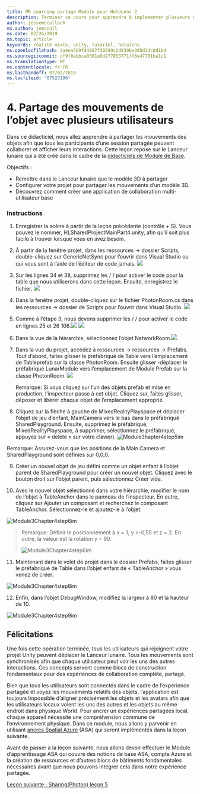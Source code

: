 ```yaml
---
title: MR Learning partage Module pour HoloLens 2
description: Terminer ce cours pour apprendre à implémenter plusieurs utilisateurs les expériences partagées au sein d’une application de HoloLens 2.
author: jessemcculloch
ms.author: jemccull
ms.date: 02/26/2019
ms.topic: article
keywords: réalité mixte, unity, tutoriel, hololens
ms.openlocfilehash: 2a4ea599fd4887f30589c2d839be305d3dc8d1bd
ms.sourcegitcommit: cf9f8ebbca0301e9d277853771ff6e47701ba1c1
ms.translationtype: MT
ms.contentlocale: fr-FR
ms.lasthandoff: 07/02/2019
ms.locfileid: "67523196"
---
```

# <a name="4-sharing-object-movements-with-multiple-users"></a>4. Partage des mouvements de l’objet avec plusieurs utilisateurs

Dans ce didacticiel, nous allez apprendre à partager les mouvements des objets afin que tous les participants d’une session partagée peuvent collaborer et afficher leurs interactions. Cette leçon repose sur le Lanceur lunaire qui a été créé dans le cadre de la [didacticiels de Module de Base](mrlearning-base.md).

Objectifs :

- Remettre dans le Lanceur lunaire que le modèle 3D à partager
- Configurer votre projet pour partager les mouvements d’un modèle 3D.
- Découvrez comment créer une application de collaboration multi-utilisateur base

### <a name="instructions"></a>Instructions


1. Enregistrer la scène à partir de la leçon précédente (contrôle + S). Vous pouvez le nommer, HLSharedProjectMainPart4.unity, afin qu’il soit plus facile à trouver lorsque vous en avez besoin.

2. À partir de la fenêtre projet, dans les ressources -> dossier Scripts, double-cliquez sur GenericNetSync pour l’ouvrir dans Visual Studio ou qui vous sont à l’aide de l’éditeur de code jamais.  ![](images/module3chapter4updatestep2.png)

3. Sur les lignes 34 et 38, supprimez les / / pour activer le code pour la table que nous utiliserons dans cette leçon. Ensuite, enregistrez le fichier. ![](images/module3chapter4updatestep3.png)

4. Dans la fenêtre projet, double-cliquez sur le fichier PhotonRoom.cs dans les ressources -> dossier de Scripts pour l’ouvrir dans Visual Studio. ![](images/module3chapter4updatestep4.png)

5. Comme à l’étape 3, nous devons supprimer les / / pour activer le code en lignes 25 et 26 106.![](images/module3chapter4updatestep5a.png) ![](images/module3chapter4updatestep5b.png)

6. Dans la vue de la hiérarchie, sélectionnez l’objet NetworkRoom.![](images/module3chapter4updatestep6.png)

7. Dans la vue du projet, accédez à ressources -> ressources -> Prefabs. Tout d’abord, faites glisser le préfabriqué de Table vers l’emplacement de Tableprefab sur la classe PhotonRoom. Ensuite glisser -déplacer le préfabriqué LunarModule vers l’emplacement de Module Prefab sur la classe PhotonRoom. ![](images/module3chapter4updatestep7.png)

   Remarque: Si vous cliquez sur l’un des objets prefab et mise en production, l’inspecteur passe à cet objet. Cliquez sur, faites glisser, déposer et libérer chaque objet de l’emplacement approprié.



8. Cliquez sur la flèche à gauche de MixedRealityPlayspace et déplacer l’objet de jeu d’enfant, MainCamera vers le bas dans le préfabriqué SharedPlayground. Ensuite, supprimez le préfabriqué, MixedRealityPlayspace, à supprimer, sélectionnez le préfabriqué, appuyez sur « delete » sur votre clavier).
![Module3hapter4step5im](images/module3chapter4step5im.PNG)

Remarque:  Assurez-vous que les positions de la Main Camera et SharedPlayground sont définies sur 0,0,0.

9. Créer un nouvel objet de jeu défini comme un objet enfant à l’objet parent de SharedPlayground pour créer un nouvel objet. Cliquez avec le bouton droit sur l’objet parent, puis sélectionnez Créer vide. 

10. Avec le nouvel objet sélectionné dans votre hiérarchie, modifier le nom de l’objet à TableAnchor dans le panneau de l’inspecteur. En outre, cliquez sur Ajouter un composant et recherchez le composant TableAnchor. Sélectionnez-le et ajoutez-le à l’objet. 

![Module3Chapter4step6im](images/module3chapter4step7im.PNG)

> Remarque: Définir le positionnement à x = 1, y =-0,55 et z = 2. En outre, la valeur est la rotation y = 90. 
>
> ![Module3Chapter4step6im](images/module3chapter4noteim.PNG)

11. Maintenant dans le volet de projet dans le dossier Prefabs, faites glisser le préfabriqué de Table dans l’objet enfant de « TableAnchor » vous venez de créer.

![Module3Chapter4step8im](images/module3chapter4step8im.PNG)



12. Enfin, dans l’objet DebugWindow, modifiez la largeur à 80 et la hauteur de 10.

![Module3Chapter4step9im](images/module3chapter4step11im.PNG)




## <a name="congratulations"></a>Félicitations


Une fois cette opération terminée, tous les utilisateurs qui rejoignent votre projet Unity peuvent déplacer le Lanceur lunaire. Tous les mouvements sont synchronisés afin que chaque utilisateur peut voir les uns des autres interactions. Ces concepts servent comme blocs de construction fondamentaux pour des expériences de collaboration complète, partagé. 

Bien que tous les utilisateurs sont connectés dans le cadre de l’expérience partagée et voyez les mouvements relatifs des objets, l’application est toujours Impossible d’aligner précisément les objets et les avatars afin que les utilisateurs locaux voient les uns des autres et les objets au même endroit dans physique World. Pour ancrer un expériences partagées local, chaque appareil nécessite une compréhension commune de l’environnement physique. Dans ce module, nous allons y parvenir en utilisant [ancres Spatial Azure](<https://azure.microsoft.com/en-us/services/spatial-anchors/>) (ASA) qui seront implémentés dans la leçon suivante.

Avant de passer à la leçon suivante, nous allons devoir effectuer le Module d’apprentissage ASA qui couvre des notions de base ASA, compte Azure et la création de ressources et d’autres blocs de bâtiments fondamentales nécessaires avant que nous pouvons intégrer cela dans notre expérience partagée.

[Leçon suivante : Sharing(Photon) leçon 5](mrlearning-sharing(photon)-ch5.md)

